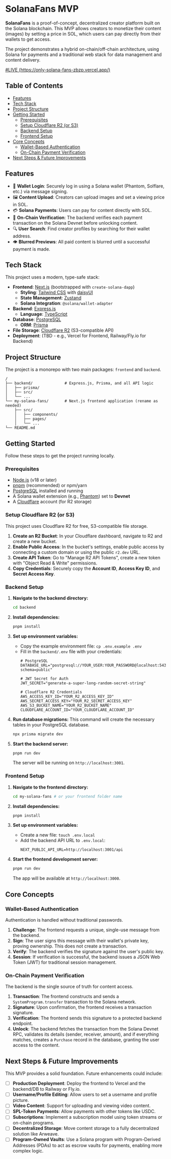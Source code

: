 # SolanaFans MVP

**SolanaFans** is a proof-of-concept, decentralized creator platform built on the Solana blockchain. This MVP allows creators to monetize their content (images) by setting a price in SOL, which users can pay directly from their wallets to get access.

The project demonstrates a hybrid on-chain/off-chain architecture, using Solana for payments and a traditional web stack for data management and content delivery.

[#LIVE (https://only-solana-fans-zbzp.vercel.app/)](https://only-solana-fans-zbzp.vercel.app/)

## Table of Contents

-   [Features](#features)
-   [Tech Stack](#tech-stack)
-   [Project Structure](#project-structure)
-   [Getting Started](#getting-started)
    -   [Prerequisites](#prerequisites)
    -   [Setup Cloudflare R2 (or S3)](#setup-cloudflare-r2-or-s3)
    -   [Backend Setup](#backend-setup)
    -   [Frontend Setup](#frontend-setup)
-   [Core Concepts](#core-concepts)
    -   [Wallet-Based Authentication](#wallet-based-authentication)
    -   [On-Chain Payment Verification](#on-chain-payment-verification)
-   [Next Steps & Future Improvements](#next-steps--future-improvements)

## Features

-   👤 **Wallet Login**: Securely log in using a Solana wallet (Phantom, Solflare, etc.) via message signing.
-   🖼️ **Content Upload**: Creators can upload images and set a viewing price in SOL.
-   💳 **Solana Payments**: Users can pay for content directly with SOL.
-   🔐 **On-Chain Verification**: The backend verifies each payment transaction on the Solana Devnet before unlocking content.
-   🔍 **User Search**: Find creator profiles by searching for their wallet address.
-   👁️ **Blurred Previews**: All paid content is blurred until a successful payment is made.

## Tech Stack

This project uses a modern, type-safe stack:

-   **Frontend**: [Next.js](https://nextjs.org/) (bootstrapped with `create-solana-dapp`)
    -   **Styling**: [Tailwind CSS](https://tailwindcss.com/) with [daisyUI](https://daisyui.com/)
    -   **State Management**: [Zustand](https://github.com/pmndrs/zustand)
    -   **Solana Integration**: `@solana/wallet-adapter`
-   **Backend**: [Express.js](https://expressjs.com/)
    -   **Language**: [TypeScript](https://www.typescriptlang.org/)
-   **Database**: [PostgreSQL](https://www.postgresql.org/)
    -   **ORM**: [Prisma](https://www.prisma.io/)
-   **File Storage**: [Cloudflare R2](https://www.cloudflare.com/developer-platform/r2/) (S3-compatible API)
-   **Deployment**: (TBD - e.g., Vercel for Frontend, Railway/Fly.io for Backend)

## Project Structure

The project is a monorepo with two main packages: `frontend` and `backend`.

```
/
├── backend/              # Express.js, Prisma, and all API logic
│   ├── prisma/
│   ├── src/
│   └── ...
└── my-solana-fans/       # Next.js frontend application (rename as needed)
    ├── src/
    │   ├── components/
    │   ├── pages/
    │   └── ...
└── README.md
```

## Getting Started

Follow these steps to get the project running locally.

### Prerequisites

-   [Node.js](https://nodejs.org/en/) (v18 or later)
-   [pnpm](https://pnpm.io/installation) (recommended) or npm/yarn
-   [PostgreSQL](https://www.postgresql.org/download/) installed and running
-   A Solana wallet extension (e.g., [Phantom](https://phantom.app/)) set to **Devnet**
-   A [Cloudflare](https://www.cloudflare.com/) account (for R2 storage)

### Setup Cloudflare R2 (or S3)

This project uses Cloudflare R2 for free, S3-compatible file storage.

1.  **Create an R2 Bucket**: In your Cloudflare dashboard, navigate to R2 and create a new bucket.
2.  **Enable Public Access**: In the bucket's settings, enable public access by connecting a custom domain or using the public `r2.dev` URL.
3.  **Create API Token**: Go to "Manage R2 API Tokens", create a new token with "Object Read & Write" permissions.
4.  **Copy Credentials**: Securely copy the **Account ID**, **Access Key ID**, and **Secret Access Key**.

### Backend Setup

1.  **Navigate to the backend directory:**
    ```bash
    cd backend
    ```

2.  **Install dependencies:**
    ```bash
    pnpm install
    ```

3.  **Set up environment variables:**
    -   Copy the example environment file: `cp .env.example .env`
    -   Fill in the `backend/.env` file with your credentials:
        ```env
        # PostgreSQL
        DATABASE_URL="postgresql://YOUR_USER:YOUR_PASSWORD@localhost:5432/solana_fans_mvp?schema=public"

        # JWT Secret for Auth
        JWT_SECRET="generate-a-super-long-random-secret-string"

        # Cloudflare R2 Credentials
        AWS_ACCESS_KEY_ID="YOUR_R2_ACCESS_KEY_ID"
        AWS_SECRET_ACCESS_KEY="YOUR_R2_SECRET_ACCESS_KEY"
        AWS_S3_BUCKET_NAME="YOUR_R2_BUCKET_NAME"
        CLOUDFLARE_ACCOUNT_ID="YOUR_CLOUDFLARE_ACCOUNT_ID"
        ```

4.  **Run database migrations:**
    This command will create the necessary tables in your PostgreSQL database.
    ```bash
    npx prisma migrate dev
    ```

5.  **Start the backend server:**
    ```bash
    pnpm run dev
    ```
    The server will be running on `http://localhost:3001`.

### Frontend Setup

1.  **Navigate to the frontend directory:**
    ```bash
    cd my-solana-fans # or your frontend folder name
    ```

2.  **Install dependencies:**
    ```bash
    pnpm install
    ```

3.  **Set up environment variables:**
    -   Create a new file: `touch .env.local`
    -   Add the backend API URL to `.env.local`:
        ```env
        NEXT_PUBLIC_API_URL=http://localhost:3001/api
        ```

4.  **Start the frontend development server:**
    ```bash
    pnpm run dev
    ```
    The app will be available at `http://localhost:3000`.

## Core Concepts

### Wallet-Based Authentication

Authentication is handled without traditional passwords.
1.  **Challenge**: The frontend requests a unique, single-use message from the backend.
2.  **Sign**: The user signs this message with their wallet's private key, proving ownership. This does not create a transaction.
3.  **Verify**: The backend verifies the signature against the user's public key.
4.  **Session**: If verification is successful, the backend issues a JSON Web Token (JWT) for traditional session management.

### On-Chain Payment Verification

The backend is the single source of truth for content access.
1.  **Transaction**: The frontend constructs and sends a `SystemProgram.transfer` transaction to the Solana network.
2.  **Signature**: Upon confirmation, the frontend receives a transaction signature.
3.  **Verification**: The frontend sends this signature to a protected backend endpoint.
4.  **Unlock**: The backend fetches the transaction from the Solana Devnet RPC, validates its details (sender, receiver, amount), and if everything matches, creates a `Purchase` record in the database, granting the user access to the content.

## Next Steps & Future Improvements

This MVP provides a solid foundation. Future enhancements could include:
-   [ ] **Production Deployment**: Deploy the frontend to Vercel and the backend/DB to Railway or Fly.io.
-   [ ] **Username/Profile Editing**: Allow users to set a username and profile picture.
-   [ ] **Video Content**: Support for uploading and viewing video content.
-   [ ] **SPL-Token Payments**: Allow payments with other tokens like USDC.
-   [ ] **Subscriptions**: Implement a subscription model using token streams or on-chain programs.
-   [ ] **Decentralized Storage**: Move content storage to a fully decentralized solution like Arweave.
-   [ ] **Program-Owned Vaults**: Use a Solana program with Program-Derived Addresses (PDAs) to act as escrow vaults for payments, enabling more complex logic.
